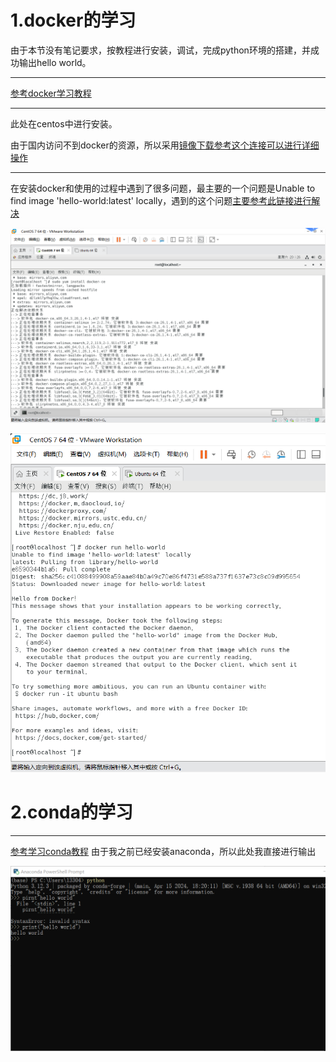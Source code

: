 # 1.docker的学习
由于本节没有笔记要求，按教程进行安装，调试，完成python环境的搭建，并成功输出hello world。

---

[参考docker学习教程](https://www.runoob.com/docker/docker-tutorial.html)

---
此处在centos中进行安装。

由于国内访问不到docker的资源，所以采用[镜像下载参考这个连接可以进行详细操作](https://blog.csdn.net/JJBOOM425/article/details/83342800)

---

在安装docker和使用的过程中遇到了很多问题，最主要的一个问题是Unable to find image 'hello-world:latest' locally，遇到的这个问题[主要参考此链接进行解决](https://blog.csdn.net/oyjl__/article/details/143522664)

![](/image/22.png)

![](/image/23.png)

# 2.conda的学习

---
[参考学习conda教程](https://zhuanlan.zhihu.com/p/32925500)
由于我之前已经安装anaconda，所以此处我直接进行输出

![](/image/24.png)